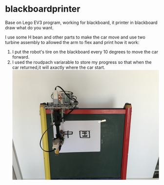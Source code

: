 # blackboardprinter
Base on Lego EV3 program, working for blackboard, it printer in blackboard draw what do you want.

I use some H bean and other parts to make the car move and use two turbine assembly to allowed the arm to flex aand print
how it work: 

1. I put the robot's tire on the blackboard every 10 degrees to move the car forward.
2. I used the roudpach variarable to store my progress so that when the car returned,it will axactly where the car start.
![这里写图片描述](https://github.com/Jasper-World/blackboardprinter/raw/main/structurewithblackboard.jpg)
